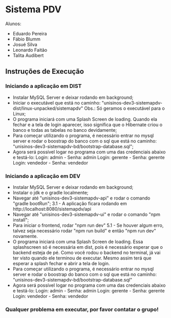 # Sistema PDV
Alunos:
- Eduardo Pereira
- Fábio Blumm
- Josué Silva
- Leonardo Faitão
- Talita Audibert

## Instruções de Execução

### Iniciando a aplicação em DIST

 - Instalar MySQL Server e deixar rodando em background;
 - Iniciar o executável que está no caminho:
	"unisinos-dev3-sistemapdv-dist/linux-unpacked/sistemapdv"
	Obs.: Só geramos o executável para o Linux;
 - O programa iniciará com uma Splash Screen de loading. Quando ela fechar e a tela de login aparecer, isso significa que o Hibernate criou o banco e todas as tabelas no banco devidamente;
 - Para começar utilizando o programa, é necessário entrar no mysql server e rodar o boostrap do banco com o sql que está no caminho:
	"unisinos-dev3-sistemapdv-bd/bootstrap-database.sql";
 - Agora será possível logar no programa com uma das credenciais abaixo e testá-lo:
	Login: admin - Senha: admin
	Login: gerente - Senha: gerente
	Login: vendedor - Senha: vendedor

### Iniciando a aplicação em DEV

 - Instalar MySQL Server e deixar rodando em background;
 - Instalar o jdk e o gradle localmente;
 - Navegar até "unisinos-dev3-sistemapdv-api" e rodar o comando "gradle bootRun";
	3.1 - A aplicação ficara rodando em http://localhost:8080/sistemapdv/api
 - Navegar até "unisinos-dev3-sistemapdv-ui" e rodar o comando "npm install";
 - Para iniciar o frontend, rodar "npm run dev"
	5.1 - Se houver algum erro, talvez seja necessário rodar "npm run build" e então "npm run dev" novamente.
 - O programa iniciará com uma Splash Screen de loading. Essa splashscreen só é necessária em dist, pois é necessário esperar que o backend esteja de pé. Como você rodou o backend no terminal, já vai ter visto quando ele terminou de executar. Mesmo assim terá que esperar a splash fechar e abrir a tela de login.
 - Para começar utilizando o programa, é necessário entrar no mysql server e rodar o boostrap do banco com o sql que está no caminho:
	"unisinos-dev3-sistemapdv-bd/bootstrap-database.sql"
 - Agora será possível logar no programa com uma das credenciais abaixo e testá-lo:
	Login: admin - Senha: admin
	Login: gerente - Senha: gerente
	Login: vendedor - Senha: vendedor

### Qualquer problema em executar, por favor contatar o grupo!